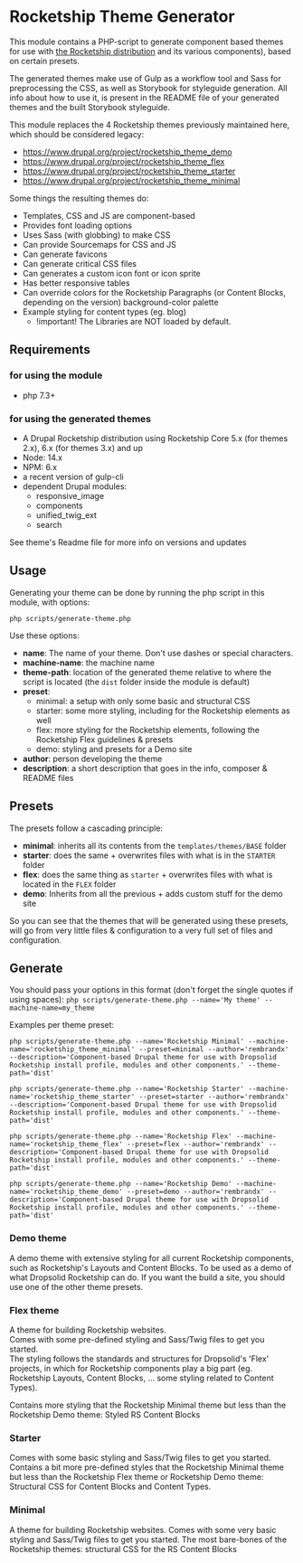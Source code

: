 # Rocketship Theme Generator

This module contains a PHP-script to generate component based themes for use with [the Rocketship distribution](https://www.drupal.org/project/dropsolid_rocketship_profile) and its various components), based on certain presets.

The generated themes make use of Gulp as a workflow tool and Sass for preprocessing the CSS, as well as Storybook for styleguide generation. All info about how to use it, is present in the README file of your generated themes and the built Storybook styleguide.

This module replaces the 4 Rocketship themes previously maintained here, which should be considered legacy:
- https://www.drupal.org/project/rocketship_theme_demo
- https://www.drupal.org/project/rocketship_theme_flex
- https://www.drupal.org/project/rocketship_theme_starter
- https://www.drupal.org/project/rocketship_theme_minimal

Some things the resulting themes do:

- Templates, CSS and JS are component-based
- Provides font loading options
- Uses Sass (with globbing) to make CSS
- Can provide Sourcemaps for CSS and JS
- Can generate favicons
- Can generate critical CSS files
- Can generates a custom icon font or icon sprite
- Has better responsive tables
- Can override colors for the Rocketship Paragraphs (or Content Blocks, depending on the version)  background-color palette
- Example styling for content types (eg. blog)
  - !important! The Libraries are NOT loaded by default.

## Requirements

### for using the module
- php 7.3+

### for using the generated themes
- A Drupal Rocketship distribution using Rocketship Core 5.x (for themes 2.x), 6.x (for themes 3.x) and up
- Node: 14.x
- NPM: 6.x
- a recent version of gulp-cli
- dependent Drupal modules:
  - responsive_image
  - components
  - unified_twig_ext
  - search

See theme's Readme file for more info on versions and updates

## Usage

Generating your theme can be done by running the php script in this module, with options:

`php scripts/generate-theme.php`

Use these options:
- **name**: The name of your theme. Don't use dashes or special characters.
- **machine-name**: the machine name
- **theme-path**: location of the generated theme relative to where the script is located (the `dist` folder inside the module is default)
- **preset**:
  - minimal: a setup with only some basic and structural CSS
  - starter: some more styling, including for the Rocketship elements as well
  - flex: more styling for the Rocketship elements, following the Rocketship Flex guidelines & presets
  - demo: styling and presets for a Demo site
- **author**: person developing the theme
- **description**: a short description that goes in the info, composer & README files

## Presets

The presets follow a cascading principle:
- **minimal**: inherits all its contents from the `templates/themes/BASE` folder
- **starter**: does the same + overwrites files with what is in the `STARTER` folder
- **flex**: does the same thing as `starter` + overwrites files with what is located in the `FLEX` folder
- **demo**: Inherits from all the previous + adds custom stuff for the demo site

So you can see that the themes that will be generated using these presets, will go from very little files & configuration to a very full set of files and configuration.

## Generate

You should pass your options in this format (don't forget the single quotes if using spaces):
`php scripts/generate-theme.php --name='My theme' --machine-name=my_theme`

Examples per theme preset:

```
php scripts/generate-theme.php --name='Rocketship Minimal' --machine-name='rocketship_theme_minimal' --preset=minimal --author='rembrandx' --description='Component-based Drupal theme for use with Dropsolid Rocketship install profile, modules and other components.' --theme-path='dist'
```

```
php scripts/generate-theme.php --name='Rocketship Starter' --machine-name='rocketship_theme_starter' --preset=starter --author='rembrandx' --description='Component-based Drupal theme for use with Dropsolid Rocketship install profile, modules and other components.' --theme-path='dist'
```

```
php scripts/generate-theme.php --name='Rocketship Flex' --machine-name='rocketship_theme_flex' --preset=flex --author='rembrandx' --description='Component-based Drupal theme for use with Dropsolid Rocketship install profile, modules and other components.' --theme-path='dist'
```

```
php scripts/generate-theme.php --name='Rocketship Demo' --machine-name='rocketship_theme_demo' --preset=demo --author='rembrandx' --description='Component-based Drupal theme for use with Dropsolid Rocketship install profile, modules and other components.' --theme-path='dist'
```

### Demo theme
A demo theme with extensive styling for all current Rocketship components, such as Rocketship's Layouts and Content Blocks. To be used as a demo of what Dropsolid Rocketship can do.
If you want the build a site, you should use one of the other theme presets.

### Flex theme
A theme for building Rocketship websites.<br />
Comes with some pre-defined styling and Sass/Twig files to get you started.<br />
The styling follows the standards and structures for Dropsolid's 'Flex' projects, in which for Rocketship components play a big part (eg. Rocketship Layouts, Content Blocks, … some styling related to Content Types).

Contains more styling that the Rocketship Minimal theme but less than the Rocketship Demo theme: Styled RS Content Blocks

### Starter
Comes with some basic styling and Sass/Twig files to get you started.<br />
Contains a bit more pre-defined styles that the Rocketship Minimal theme but less than the Rocketship Flex theme or Rocketship Demo theme: Structural CSS for Content Blocks and Content Types.

### Minimal
A theme for building Rocketship websites.
Comes with some very basic styling and Sass/Twig files to get you started.
The most bare-bones of the Rocketship themes: structural CSS for the RS Content Blocks

